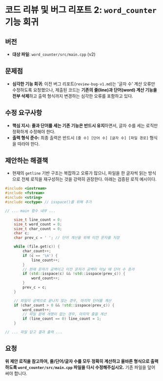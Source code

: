 # 코드 리뷰 및 버그 리포트 2: `word_counter` 기능 회귀

## 버전
- **대상 파일**: `word_counter/src/main.cpp` (v2)

## 문제점
- **심각한 기능 회귀**: 이전 버그 리포트(`review-bug-v1.md`)는 '글자 수' 계산 오류만 수정하도록 요청했으나, 제출된 코드는 **기존의 줄(line)과 단어(word) 계산 기능을 전부 삭제**하고 출력 형식까지 변경하는 심각한 오류를 포함하고 있다.

## 수정 요구사항
- **핵심 지시:** **줄과 단어를 세는 기존 기능은 반드시 유지**하면서, 글자 수를 세는 로직만 정확하게 수정해야 한다.
- **출력 형식 준수:** 최종 출력은 반드시 `[줄 수] [단어 수] [글자 수] [파일 경로]` 형식을 따라야 한다.

## 제안하는 해결책
- 현재의 `getline` 기반 구조는 복잡하고 오류가 많으니, 파일을 한 글자씩 읽는 방식으로 전체 로직을 재구성하는 것을 강력히 권장한다. 아래는 검증된 로직 예시이다.

```cpp
#include <iostream>
#include <fstream>
#include <string>
#include <cctype> // isspace()를 위해 추가

// ... main 함수 내부 ...

    size_t line_count = 0;
    size_t word_count = 0;
    size_t char_count = 0;
    char c;
    char prev_c = ' '; // 단어 계산을 위해 이전 문자를 저장

    while (file.get(c)) {
        char_count++;
        if (c == '\n') {
            line_count++;
        }
        // 현재 문자가 공백이고 이전 문자가 공백이 아닐 때 단어 수 증가
        if (std::isspace(c) && !std::isspace(prev_c)) {
            word_count++;
        }
        prev_c = c;
    }

    // 파일이 공백으로 끝나지 않는 경우, 마지막 단어를 계산
    if (char_count > 0 && !std::isspace(prev_c)) {
        word_count++;
        // 파일 끝에 개행이 없는 경우, 마지막 줄을 계산
        if (line_count == 0) line_count = 1;
    }

// ... 파일 닫고 결과 출력 ...
```

## 요청
**위 제안 로직을 참고하여, 줄/단어/글자 수를 모두 정확히 계산하고 올바른 형식으로 출력하도록 `word_counter/src/main.cpp` 파일을 다시 수정해주십시오.** 기존 파일을 덮어써야 합니다.
